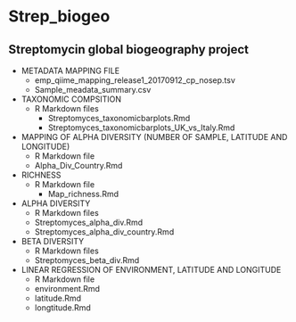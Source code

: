 # Strep_biogeo
## Streptomycin global biogeography project

* METADATA MAPPING FILE
  * emp_qiime_mapping_release1_20170912_cp_nosep.tsv
  * Sample_meadata_summary.csv 
* TAXONOMIC COMPSITION
  * R Markdown files 
    * Streptomyces_taxonomicbarplots.Rmd
    * Streptomyces_taxonomicbarplots_UK_vs_Italy.Rmd
* MAPPING OF ALPHA DIVERSITY (NUMBER OF SAMPLE, LATITUDE AND LONGITUDE)
  *  R Markdown file
    * Alpha_Div_Country.Rmd
* RICHNESS
  * R Markdown file
    * Map_richness.Rmd
* ALPHA DIVERSITY
  *  R Markdown files
    * Streptomyces_alpha_div.Rmd
    * Streptomyces_alpha_div_country.Rmd
* BETA DIVERSITY
  *  R Markdown files
    * Streptomyces_beta_div.Rmd
* LINEAR REGRESSION OF ENVIRONMENT, LATITUDE AND LONGITUDE
  *  R Markdown file
    * environment.Rmd
    * latitude.Rmd
    * longtitude.Rmd

